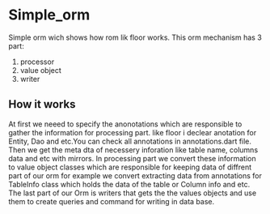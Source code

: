 # Simple_orm
Simple orm wich shows how rom lik floor works.
This orm mechanism has 3 part:
1. processor
2. value object
3. writer

## How it works
At first we neeed to specify the anonotations which are responsible to gather the information for processing part. like floor i declear anotation for Entity, Dao and etc.You can check all annotations in annotations.dart file.
Then we get the meta dta of necessery inforation like table name, columns data and etc with mirrors. 
In processing part we convert these information to value object classes which are responsible for keeping data of diffrent part of our orm for example we convert extracting data from annotations for TableInfo class which holds the data of the table or Column info and etc.
The last part of our Orm is writers that gets the the values objects and use them to create queries and command for writing in data base.


